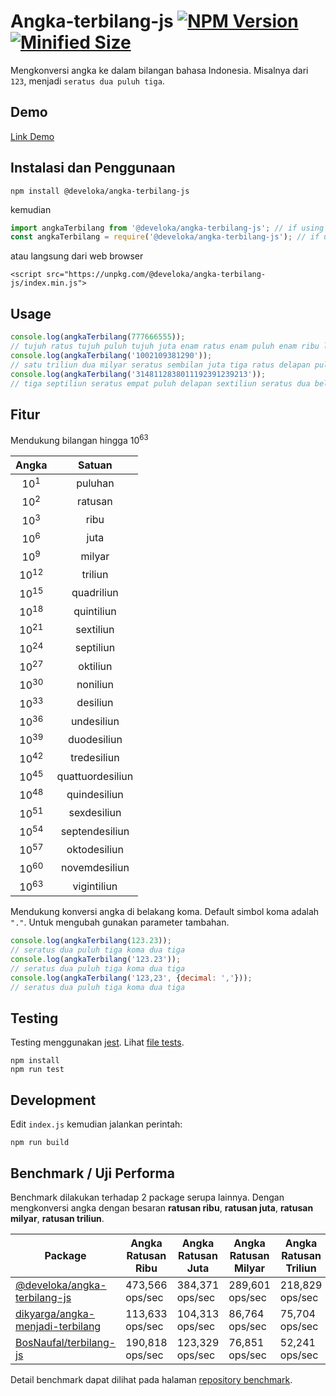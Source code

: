 # Angka-terbilang-js [![NPM Version](https://img.shields.io/npm/v/@develoka/angka-terbilang-js.svg)](https://www.npmjs.com/package/@develoka/angka-terbilang-js) [![Minified Size](https://img.shields.io/bundlephobia/min/@develoka/angka-terbilang-js.svg)](https://www.npmjs.com/package/@develoka/angka-terbilang-js)
Mengkonversi angka ke dalam bilangan bahasa Indonesia. Misalnya dari `123`, menjadi `seratus dua puluh tiga`.

## Demo

[Link Demo](http://code.bakasyntax.com/gist/e41efb58b4b7fae2bfdfd0a1b0219ed7?default-pans=html,js,output)

## Instalasi dan Penggunaan

```
npm install @develoka/angka-terbilang-js
```

kemudian

```js
import angkaTerbilang from '@develoka/angka-terbilang-js'; // if using import
const angkaTerbilang = require('@develoka/angka-terbilang-js'); // if using require
```

atau langsung dari web browser

```
<script src="https://unpkg.com/@develoka/angka-terbilang-js/index.min.js">
```

## Usage

```js
console.log(angkaTerbilang(777666555));
// tujuh ratus tujuh puluh tujuh juta enam ratus enam puluh enam ribu lima ratus lima puluh lima
console.log(angkaTerbilang('1002109381290'));
// satu triliun dua milyar seratus sembilan juta tiga ratus delapan puluh satu ribu dua ratus sembilan puluh
console.log(angkaTerbilang('3148112838011192391239213'));
// tiga septiliun seratus empat puluh delapan sextiliun seratus dua belas quintiliun delapan ratus tiga puluh delapan quadriliun sebelas triliun seratus sembilan puluh dua milyar tiga ratus sembilan puluh satu juta dua ratus tiga puluh sembilan ribu dua ratus tiga belas
```

## Fitur

Mendukung bilangan hingga 10<sup>63</sup>

| Angka           | Satuan           |
|:---------------:|:----------------:|
| 10<sup>1</sup>  | puluhan          |
| 10<sup>2</sup>  | ratusan          |
| 10<sup>3</sup>  | ribu             |
| 10<sup>6</sup>  | juta             |
| 10<sup>9</sup>  | milyar           |
| 10<sup>12</sup> | triliun          |
| 10<sup>15</sup> | quadriliun       |
| 10<sup>18</sup> | quintiliun       |
| 10<sup>21</sup> | sextiliun        |
| 10<sup>24</sup> | septiliun        |
| 10<sup>27</sup> | oktiliun         |
| 10<sup>30</sup> | noniliun         |
| 10<sup>33</sup> | desiliun         |
| 10<sup>36</sup> | undesiliun       |
| 10<sup>39</sup> | duodesiliun      |
| 10<sup>42</sup> | tredesiliun      |
| 10<sup>45</sup> | quattuordesiliun |
| 10<sup>48</sup> | quindesiliun     |
| 10<sup>51</sup> | sexdesiliun      |
| 10<sup>54</sup> | septendesiliun   |
| 10<sup>57</sup> | oktodesiliun     |
| 10<sup>60</sup> | novemdesiliun    |
| 10<sup>63</sup> | vigintiliun      |

Mendukung konversi angka di belakang koma. Default simbol koma adalah `"."`. Untuk mengubah gunakan parameter tambahan.

```js
console.log(angkaTerbilang(123.23));
// seratus dua puluh tiga koma dua tiga
console.log(angkaTerbilang('123.23'));
// seratus dua puluh tiga koma dua tiga
console.log(angkaTerbilang('123,23', {decimal: ','}));
// seratus dua puluh tiga koma dua tiga
```

## Testing

Testing menggunakan [jest](https://jestjs.io/). Lihat [file tests](https://github.com/develoka/angka-terbilang-js/blob/master/test/index.test.js).

```
npm install
npm run test
```

## Development

Edit `index.js` kemudian jalankan perintah:

```
npm run build
```

## Benchmark / Uji Performa

Benchmark dilakukan terhadap 2 package serupa lainnya. Dengan mengkonversi angka dengan besaran **ratusan ribu**, **ratusan juta**, **ratusan milyar**, **ratusan triliun**.

| Package                          | Angka Ratusan Ribu      | Angka Ratusan Juta      | Angka Ratusan Milyar    | Angka Ratusan Triliun   |
|----------------------------------|-------------------|-------------------|-------------------|-------------------|
| [@develoka/angka-terbilang-js](https://github.com/develoka/angka-terbilang-js)     | 473,566 ops/sec | 384,371 ops/sec | 289,601 ops/sec | 218,829 ops/sec |
| [dikyarga/angka-menjadi-terbilang](https://github.com/dikyarga/angka-menjadi-terbilang) | 113,633 ops/sec   | 104,313 ops/sec   | 86,764 ops/sec    | 75,704 ops/sec    |
| [BosNaufal/terbilang-js](https://github.com/BosNaufal/terbilang-js)           | 190,818 ops/sec   | 123,329 ops/sec   | 76,851 ops/sec    | 52,241 ops/sec    |

Detail benchmark dapat dilihat pada halaman [repository benchmark](https://github.com/develoka/angka-terbilang-js-benchmark).
